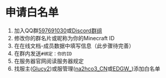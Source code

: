 # 申请白名单
1. 加入QQ群[597691030](https://jq.qq.com/?_wv=1027&k=xviUNMJI)或[Discord群组](https://discord.gg/Xf3Q3K4CYw)
2. 修改你的群名片或昵称为你的Minecraft ID
3. 在在线文档-成员数据中填写信息（此步骤待完善）
4. 在群内发送`#绑定：你的ID`
5. 在服务器官网阅读服务器规定
6. 找服主([Glucy2](http://wpa.qq.com/msgrd?uin=2738345462))或服管理([na2hco3_CN](http://wpa.qq.com/msgrduin=862171532)或[EDGW_](http://wpa.qq.com/msgrduin=3538722943))添加白名单